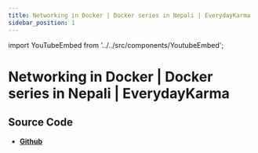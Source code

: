 ```yaml
---
title: Networking in Docker | Docker series in Nepali | EverydayKarma
sidebar_position: 1
---
```


import YouTubeEmbed from '../../src/components/YoutubeEmbed';

# Networking in Docker | Docker series in Nepali | EverydayKarma

<YouTubeEmbed videoId="xjkipOwRF6E" />

## Source Code

- [**Github**](https://github.com/isarojdahal)